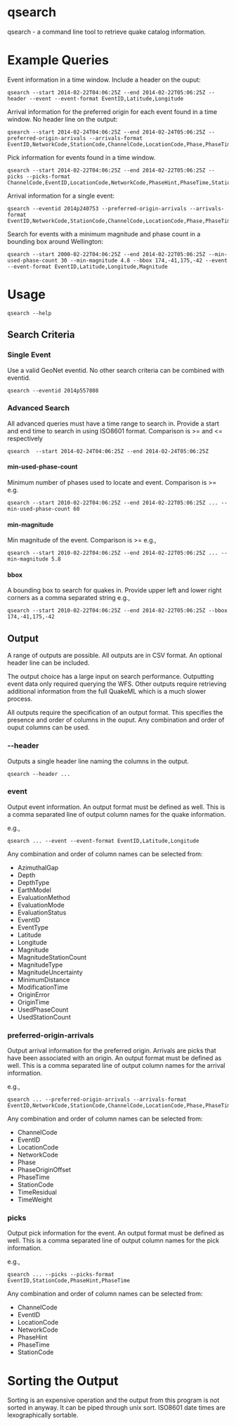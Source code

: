 # qsearch

qsearch - a command line tool to retrieve quake catalog information.

# Example Queries

Event information in a time window.  Include a header on the ouput:

```
qsearch --start 2014-02-22T04:06:25Z --end 2014-02-22T05:06:25Z --header --event --event-format EventID,Latitude,Longitude
```

Arrival information for the preferred origin for each event found in a time window.  No header line on the output:

```
qsearch --start 2014-02-24T04:06:25Z --end 2014-02-24T05:06:25Z --preferred-origin-arrivals --arrivals-format EventID,NetworkCode,StationCode,ChannelCode,LocationCode,Phase,PhaseTime,PhaseOriginOffset,TimeResidual,TimeWeight
```

Pick information for events found in a time window.

```
qsearch --start 2014-02-22T04:06:25Z --end 2014-02-22T05:06:25Z --picks --picks-format ChannelCode,EventID,LocationCode,NetworkCode,PhaseHint,PhaseTime,StationCode
```

Arrival information for a single event:

```
qsearch --eventid 2014p240753 --preferred-origin-arrivals --arrivals-format EventID,NetworkCode,StationCode,ChannelCode,LocationCode,Phase,PhaseTime,PhaseOriginOffset,TimeResidual,TimeWeight
```

Search for events with a minimum magnitude and phase count in a bounding box around Wellington:

```
qsearch --start 2000-02-22T04:06:25Z --end 2014-02-22T05:06:25Z --min-used-phase-count 30 --min-magnitude 4.8 --bbox 174,-41,175,-42 --event --event-format EventID,Latitude,Longitude,Magnitude 
```

# Usage

```
qsearch --help
```

## Search Criteria

### Single Event  

Use a valid GeoNet eventid.  No other search criteria can be combined with eventid. 

```
qsearch --eventid 2014p557808
```

### Advanced Search

All advanced queries must have a time range to search in.  Provide a start and end time to search in using ISO8601 format.  Comparison is >= and <= respectively  

```
qsearch  --start 2014-02-24T04:06:25Z --end 2014-02-24T05:06:25Z 
```

#### min-used-phase-count

Minimum number of phases used to locate and event.  Comparison is >= e.g.

```
qsearch --start 2010-02-22T04:06:25Z --end 2014-02-22T05:06:25Z ... --min-used-phase-count 60
```

#### min-magnitude

Min magnitude of the event.  Comparison is >= e.g.,

```
qsearch --start 2010-02-22T04:06:25Z --end 2014-02-22T05:06:25Z ... --min-magnitude 5.8
```

#### bbox

A bounding box to search for quakes in.  Provide upper left and lower right corners as a comma separated string e.g.,

```
qsearch --start 2010-02-22T04:06:25Z --end 2014-02-22T05:06:25Z --bbox 174,-41,175,-42
```


## Output

A range of outputs are possible.  All outputs are in CSV format.  An optional header line can be included.  

The output choice has a large input on search performance.  Outputting event data only required querying the WFS.  Other outputs require retrieving additional information from the full QuakeML which is a much slower process.

All outputs require the specification of an output format.  This specifies the presence and order of columns in the ouput.  Any combination and order of ouput columns can be used. 

### --header

Outputs a single header line naming the columns in the output.

```
qsearch --header ...
```

### event

Output event information.  An output format must be defined as well.  This is a comma separated line of output column names for the quake information. 

e.g., 

```
qsearch ... --event --event-format EventID,Latitude,Longitude
``` 

Any combination and order of column names can be selected from:

* AzimuthalGap
* Depth
* DepthType
* EarthModel
* EvaluationMethod
* EvaluationMode
* EvaluationStatus
* EventID
* EventType
* Latitude
* Longitude
* Magnitude
* MagnitudeStationCount
* MagnitudeType
* MagnitudeUncertainty
* MinimumDistance
* ModificationTime
* OriginError
* OriginTime
* UsedPhaseCount
* UsedStationCount

### preferred-origin-arrivals

Output arrival information for the preferred origin.  Arrivals are picks that have been associated with an origin.  An output format must be defined as well.  This is a comma separated line of output column names for the arrival information. 

e.g., 

```
qsearch ... --preferred-origin-arrivals --arrivals-format EventID,NetworkCode,StationCode,ChannelCode,LocationCode,Phase,PhaseTime
``` 

Any combination and order of column names can be selected from:

* ChannelCode
* EventID
* LocationCode
* NetworkCode
* Phase
* PhaseOriginOffset
* PhaseTime
* StationCode
* TimeResidual
* TimeWeight

### picks

Output pick information for the event.  An output format must be defined as well.  This is a comma separated line of output column names for the pick information. 

e.g.,

```
qsearch ... --picks --picks-format EventID,StationCode,PhaseHint,PhaseTime
```
Any combination and order of column names can be selected from:

* ChannelCode
* EventID
* LocationCode
* NetworkCode
* PhaseHint
* PhaseTime
* StationCode

# Sorting the Output

Sorting is an expensive operation and the output from this program is not sorted in anyway.  It can be piped through unix sort.  ISO8601 date times are lexographically sortable.  